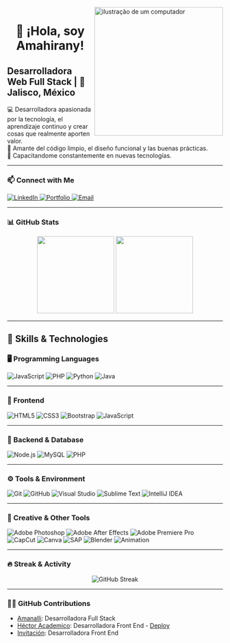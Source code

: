 <!-- Encabezado con presentación -->
<img src="https://raw.githubusercontent.com/MicaelliMedeiros/micaellimedeiros/master/image/computer-illustration.png" alt="ilustração de um computador" min-width="300px" max-width="300px" width="300px" align="right">

<h1 align="center">👋 ¡Hola, soy Amahirany!</h1>
<h2>Desarrolladora Web Full Stack | 📍 Jalisco, México</h2>

<p align="left">
💻 Desarrolladora apasionada por la tecnología, el aprendizaje continuo y crear cosas que realmente aporten valor.<br>
🎯 Amante del código limpio, el diseño funcional y las buenas prácticas.<br>
🚀 Capacitandome constantemente en nuevas tecnologías.
</p>

---

### 📫 Connect with Me  

<a href="https://www.linkedin.com/in/ximena-martinez-maciel" target="_blank" rel="noopener noreferrer">
  <img src="https://img.shields.io/badge/LinkedIn-0A66C2?style=for-the-badge&logo=linkedin&logoColor=white" alt="LinkedIn">
</a>
<a href="#" target="_blank" rel="noopener noreferrer">
  <img src="https://img.shields.io/badge/Portfolio-000000?style=for-the-badge&logo=vercel&logoColor=white" alt="Portfolio">
</a>
<a href="mailto:amahirany.maciel@gmail.com" target="_blank" rel="noopener noreferrer">
  <img src="https://img.shields.io/badge/Email-D14836?style=for-the-badge&logo=gmail&logoColor=white" alt="Email">
</a>

---

### 📊 GitHub Stats

<p align="center">
  <img height="180em" src="https://github-readme-stats.vercel.app/api?username=amahiranyy&show_icons=true&theme=radical&count_private=true" />
  <img height="180em" src="https://github-readme-stats.vercel.app/api/top-langs/?username=amahiranyy&layout=compact&theme=radical" />
</p>

---

## 🧠 Skills & Technologies 

### 🖥 Programming Languages  
![JavaScript](https://img.shields.io/badge/JavaScript-F7DF1E?style=for-the-badge&logo=javascript&logoColor=black)
![PHP](https://img.shields.io/badge/PHP-777BB4?style=for-the-badge&logo=php&logoColor=white)
![Python](https://img.shields.io/badge/Python-3776AB?style=for-the-badge&logo=python&logoColor=white)
![Java](https://img.shields.io/badge/Java-ED8B00?style=for-the-badge&logo=java&logoColor=white)

---

### 🎨 Frontend  
![HTML5](https://img.shields.io/badge/HTML5-E34F26?style=for-the-badge&logo=html5&logoColor=white)
![CSS3](https://img.shields.io/badge/CSS3-1572B6?style=for-the-badge&logo=css3&logoColor=white)
![Bootstrap](https://img.shields.io/badge/Bootstrap-7952B3?style=for-the-badge&logo=bootstrap&logoColor=white)
![JavaScript](https://img.shields.io/badge/JavaScript-F7DF1E?style=for-the-badge&logo=javascript&logoColor=black)

---

### 🧩 Backend & Database  
![Node.js](https://img.shields.io/badge/Node.js-339933?style=for-the-badge&logo=nodedotjs&logoColor=white)
![MySQL](https://img.shields.io/badge/MySQL-4479A1?style=for-the-badge&logo=mysql&logoColor=white)
![PHP](https://img.shields.io/badge/PHP-777BB4?style=for-the-badge&logo=php&logoColor=white)

---

### ⚙️ Tools & Environment  
![Git](https://img.shields.io/badge/Git-F05032?style=for-the-badge&logo=git&logoColor=white)
![GitHub](https://img.shields.io/badge/GitHub-181717?style=for-the-badge&logo=github&logoColor=white)
![Visual Studio](https://img.shields.io/badge/Visual_Studio-5C2D91?style=for-the-badge&logo=visualstudio&logoColor=white)
![Sublime Text](https://img.shields.io/badge/Sublime_Text-FF9800?style=for-the-badge&logo=sublimetext&logoColor=white)
![IntelliJ IDEA](https://img.shields.io/badge/IntelliJ_IDEA-000000?style=for-the-badge&logo=intellijidea&logoColor=white)

---

### 🎨 Creative & Other Tools  
![Adobe Photoshop](https://img.shields.io/badge/Photoshop-31A8FF?style=for-the-badge&logo=adobephotoshop&logoColor=white)
![Adobe After Effects](https://img.shields.io/badge/After_Effects-9999FF?style=for-the-badge&logo=adobeaftereffects&logoColor=white)
![Adobe Premiere Pro](https://img.shields.io/badge/Premiere_Pro-9999FF?style=for-the-badge&logo=adobepremierepro&logoColor=white)
![CapCut](https://img.shields.io/badge/CapCut-000000?style=for-the-badge&logo=capcut&logoColor=white)
![Canva](https://img.shields.io/badge/Canva-00C4CC?style=for-the-badge&logo=canva&logoColor=white)
![SAP](https://img.shields.io/badge/SAP-0FAAFF?style=for-the-badge&logo=sap&logoColor=white)
![Blender](https://img.shields.io/badge/Blender-F5792A?style=for-the-badge&logo=blender&logoColor=white)
![Animation](https://img.shields.io/badge/Animate_FX-FF5722?style=for-the-badge&logo=adobeanimate&logoColor=white)

---


### 🔥 Streak & Activity

<p align="center">
  <img src="https://streak-stats.demolab.com?user=amahiranyy&theme=radical&border_radius=5" alt="GitHub Streak" />
</p>

---

### 👩‍💻 GitHub Contributions  

- [Amanalli](https://github.com/RicardoSaGa/Amanalli): Desarrolladora Full Stack
- [Héctor Academico](https://github.com/HectorAcademico/hectoracademico.github.io): Desarrolladora Front End - [Deploy]([https://github.com/HectorAcademico/hectoracademico.github.io](https://hectoracademico.github.io))
- [Invitación](https://github.com/amahiranyy/aranzaypablo.github.io): Desarrolladora Front End




